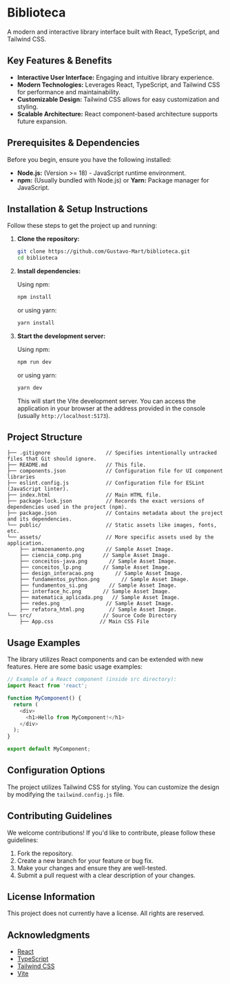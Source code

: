 # Biblioteca

A modern and interactive library interface built with React, TypeScript, and Tailwind CSS.

## Key Features & Benefits

- **Interactive User Interface:** Engaging and intuitive library experience.
- **Modern Technologies:** Leverages React, TypeScript, and Tailwind CSS for performance and maintainability.
- **Customizable Design:** Tailwind CSS allows for easy customization and styling.
- **Scalable Architecture:** React component-based architecture supports future expansion.

## Prerequisites & Dependencies

Before you begin, ensure you have the following installed:

- **Node.js:** (Version >= 18) - JavaScript runtime environment.
- **npm:** (Usually bundled with Node.js) or **Yarn:** Package manager for JavaScript.

## Installation & Setup Instructions

Follow these steps to get the project up and running:

1.  **Clone the repository:**

    ```bash
    git clone https://github.com/Gustavo-Mart/biblioteca.git
    cd biblioteca
    ```

2.  **Install dependencies:**

    Using npm:

    ```bash
    npm install
    ```

    or using yarn:

    ```bash
    yarn install
    ```

3.  **Start the development server:**

    Using npm:

    ```bash
    npm run dev
    ```

    or using yarn:

    ```bash
    yarn dev
    ```

    This will start the Vite development server.  You can access the application in your browser at the address provided in the console (usually `http://localhost:5173`).

## Project Structure

```
├── .gitignore                  // Specifies intentionally untracked files that Git should ignore.
├── README.md                   // This file.
├── components.json             // Configuration file for UI component libraries
├── eslint.config.js            // Configuration file for ESLint (JavaScript linter).
├── index.html                  // Main HTML file.
├── package-lock.json           // Records the exact versions of dependencies used in the project (npm).
├── package.json                // Contains metadata about the project and its dependencies.
└── public/                     // Static assets like images, fonts, etc.
└── assets/                     // More specific assets used by the application.
    ├── armazenamento.png       // Sample Asset Image.
    ├── ciencia_comp.png       // Sample Asset Image.
    ├── conceitos-java.png       // Sample Asset Image.
    ├── conceitos_lp.png       // Sample Asset Image.
    ├── design_interacao.png       // Sample Asset Image.
    ├── fundamentos_python.png       // Sample Asset Image.
    ├── fundamentos_si.png       // Sample Asset Image.
    ├── interface_hc.png       // Sample Asset Image.
    ├── matematica_aplicada.png   // Sample Asset Image.
    ├── redes.png               // Sample Asset Image.
    ├── refatora_html.png        // Sample Asset Image.
└── src/                       // Source Code Directory
    ├── App.css               // Main CSS File
```

## Usage Examples

The library utilizes React components and can be extended with new features. Here are some basic usage examples:

```typescript
// Example of a React component (inside src directory):
import React from 'react';

function MyComponent() {
  return (
    <div>
      <h1>Hello from MyComponent!</h1>
    </div>
  );
}

export default MyComponent;
```

## Configuration Options

The project utilizes Tailwind CSS for styling. You can customize the design by modifying the `tailwind.config.js` file.

## Contributing Guidelines

We welcome contributions! If you'd like to contribute, please follow these guidelines:

1.  Fork the repository.
2.  Create a new branch for your feature or bug fix.
3.  Make your changes and ensure they are well-tested.
4.  Submit a pull request with a clear description of your changes.

## License Information

This project does not currently have a license. All rights are reserved.

## Acknowledgments

-   [React](https://react.dev/)
-   [TypeScript](https://www.typescriptlang.org/)
-   [Tailwind CSS](https://tailwindcss.com/)
-   [Vite](https://vitejs.dev/)
